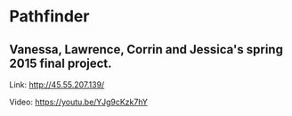 # Pathfinder
Vanessa, Lawrence, Corrin and Jessica's spring 2015 final project.
----
Link: <a href = "http://45.55.207.139/">http://45.55.207.139/</a>

Video: <a href="https://youtu.be/YJg9cKzk7hY">https://youtu.be/YJg9cKzk7hY</a>
